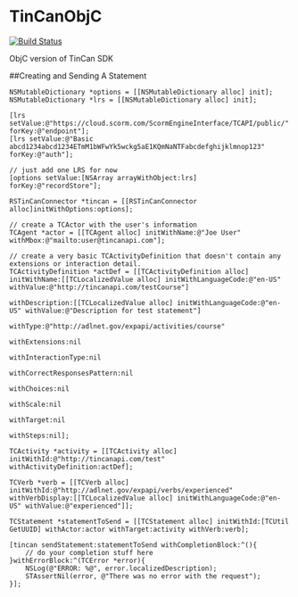 TinCanObjC
==========
[![Build Status](https://travis-ci.org/rusticisoftware/TinCanObjC.png)](https://travis-ci.org/rusticisoftware/TinCanObjC)

ObjC version of TinCan SDK

##Creating and Sending A Statement

    NSMutableDictionary *options = [[NSMutableDictionary alloc] init];
    NSMutableDictionary *lrs = [[NSMutableDictionary alloc] init];
    
    [lrs setValue:@"https://cloud.scorm.com/ScormEngineInterface/TCAPI/public/" forKey:@"endpoint"];
    [lrs setValue:@"Basic abcd1234abcd1234ETmM1bWFwYk5wckg5aE1KQmNaNTFabcdefghijklmnop123" forKey:@"auth"];

    // just add one LRS for now
    [options setValue:[NSArray arrayWithObject:lrs] forKey:@"recordStore"];
    
    RSTinCanConnector *tincan = [[RSTinCanConnector alloc]initWithOptions:options];
    
    // create a TCActor with the user's information
    TCAgent *actor = [[TCAgent alloc] initWithName:@"Joe User" withMbox:@"mailto:user@tincanapi.com"];
    
    // create a very basic TCActivityDefinition that doesn't contain any extensions or interaction detail.
    TCActivityDefinition *actDef = [[TCActivityDefinition alloc] initWithName:[[TCLocalizedValue alloc] initWithLanguageCode:@"en-US" withValue:@"http://tincanapi.com/testCourse"]
                                                              withDescription:[[TCLocalizedValue alloc] initWithLanguageCode:@"en-US" withValue:@"Description for test statement"]
                                                                     withType:@"http://adlnet.gov/expapi/activities/course"
                                                               withExtensions:nil
                                                          withInteractionType:nil
                                                  withCorrectResponsesPattern:nil
                                                                  withChoices:nil
                                                                    withScale:nil
                                                                   withTarget:nil
                                                                    withSteps:nil];
    
    TCActivity *activity = [[TCActivity alloc] initWithId:@"http://tincanapi.com/test" withActivityDefinition:actDef];
    
    TCVerb *verb = [[TCVerb alloc] initWithId:@"http://adlnet.gov/expapi/verbs/experienced" withVerbDisplay:[[TCLocalizedValue alloc] initWithLanguageCode:@"en-US" withValue:@"experienced"]];
    
    TCStatement *statementToSend = [[TCStatement alloc] initWithId:[TCUtil GetUUID] withActor:actor withTarget:activity withVerb:verb];
    
    [tincan sendStatement:statementToSend withCompletionBlock:^(){
        // do your completion stuff here
    }withErrorBlock:^(TCError *error){
        NSLog(@"ERROR: %@", error.localizedDescription);
        STAssertNil(error, @"There was no error with the request");
    }];
